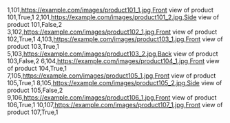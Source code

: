 1,101,https://example.com/images/product101_1.jpg,Front view of product 101,True,1
2,101,https://example.com/images/product101_2.jpg,Side view of product 101,False,2
3,102,https://example.com/images/product102_1.jpg,Front view of product 102,True,1
4,103,https://example.com/images/product103_1.jpg,Front view of product 103,True,1
5,103,https://example.com/images/product103_2.jpg,Back view of product 103,False,2
6,104,https://example.com/images/product104_1.jpg,Front view of product 104,True,1
7,105,https://example.com/images/product105_1.jpg,Front view of product 105,True,1
8,105,https://example.com/images/product105_2.jpg,Side view of product 105,False,2
9,106,https://example.com/images/product106_1.jpg,Front view of product 106,True,1
10,107,https://example.com/images/product107_1.jpg,Front view of product 107,True,1